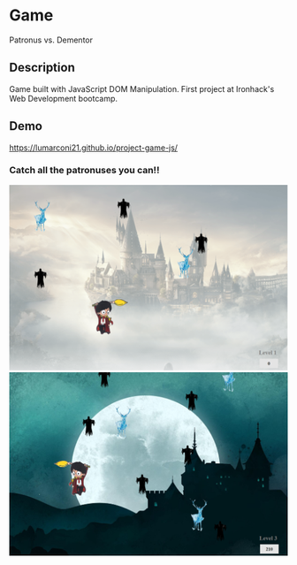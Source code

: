# Game

Patronus vs. Dementor

## Description

Game built with JavaScript DOM Manipulation.
First project at Ironhack's Web Development bootcamp.

## Demo

https://lumarconi21.github.io/project-game-js/

### Catch all the patronuses you can!!

<img src="./img/screenshot-2.png">

<img src="./img/screenshot-1.png">

